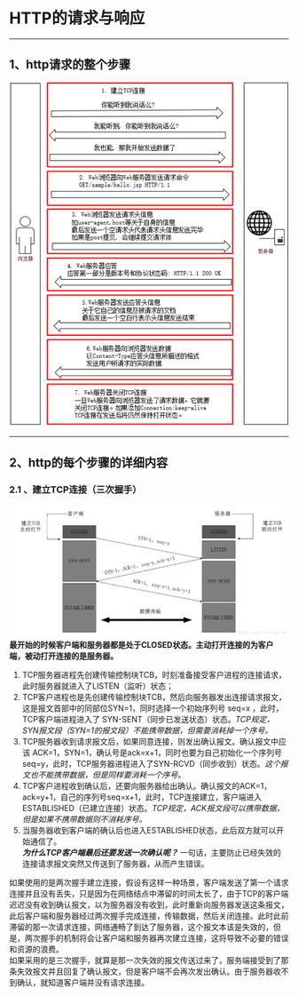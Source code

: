 # HTTP的请求与响应
***
## 1、http请求的整个步骤
![Alt text](/img/http.png)
***
## 2、http的每个步骤的详细内容
### 2.1 、建立TCP连接（三次握手）
![Alt text](/img/createdTCP.png)
**最开始的时候客户端和服务器都是处于CLOSED状态。主动打开连接的为客户端，被动打开连接的是服务器。**  
1. TCP服务器进程先创建传输控制块TCB，时刻准备接受客户进程的连接请求，此时服务器就进入了LISTEN（监听）状态；  
2. TCP客户进程也是先创建传输控制块TCB，然后向服务器发出连接请求报文，这是报文首部中的同部位SYN=1，同时选择一个初始序列号 seq=x ，此时，TCP客户端进程进入了 SYN-SENT（同步已发送状态）状态。*TCP规定， SYN报文段（SYN=1的报文段）不能携带数据，但需要消耗掉一个序号。*
3. TCP服务器收到请求报文后，如果同意连接，则发出确认报文。确认报文中应该 ACK=1，SYN=1，确认号是ack=x+1，同时也要为自己初始化一个序列号 seq=y，此时，TCP服务器进程进入了SYN-RCVD（同步收到）状态。*这个报文也不能携带数据，但是同样要消耗一个序号。*  
4. TCP客户进程收到确认后，还要向服务器给出确认。确认报文的ACK=1，ack=y+1，自己的序列号seq=x+1，此时，TCP连接建立，客户端进入ESTABLISHED（已建立连接）状态。*TCP规定，ACK报文段可以携带数据，但是如果不携带数据则不消耗序号。*  
5. 当服务器收到客户端的确认后也进入ESTABLISHED状态，此后双方就可以开始通信了。  
***为什么TCP客户端最后还要发送一次确认呢？***
一句话，主要防止已经失效的连接请求报文突然又传送到了服务器，从而产生错误。

如果使用的是两次握手建立连接，假设有这样一种场景，客户端发送了第一个请求连接并且没有丢失，只是因为在网络结点中滞留的时间太长了，由于TCP的客户端迟迟没有收到确认报文，以为服务器没有收到，此时重新向服务器发送这条报文，此后客户端和服务器经过两次握手完成连接，传输数据，然后关闭连接。此时此前滞留的那一次请求连接，网络通畅了到达了服务器，这个报文本该是失效的，但是，两次握手的机制将会让客户端和服务器再次建立连接，这将导致不必要的错误和资源的浪费。   
如果采用的是三次握手，就算是那一次失效的报文传送过来了，服务端接受到了那条失效报文并且回复了确认报文，但是客户端不会再次发出确认。由于服务器收不到确认，就知道客户端并没有请求连接。
